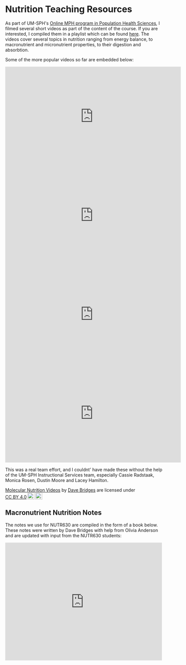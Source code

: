# Nutrition Teaching Resources

As part of UM-SPH's [Online MPH program in Population Health Sciences](https://sph.umich.edu/prospective-students/online.html), I filmed several short videos as part of the content of the course.  If you are interested, I compiled them in a playlist which can be found [here](https://www.youtube.com/playlist?list=PLmJmQ_yi846i-8x4Xn73izm_fSaryfTCU).  The videos cover several topics in nutrition ranging from energy balance, to macronutrient and micronutrient properties, to their digestion and absorbtion.  

Some of the more popular videos so far are embedded below:

<iframe width="560" height="315" src="https://www.youtube.com/embed/tt_gX9FLXFg?si=pyC3cdUd6K3vKSlU" title="YouTube video player" frameborder="0" allow="accelerometer; autoplay; clipboard-write; encrypted-media; gyroscope; picture-in-picture; web-share" allowfullscreen></iframe>

<iframe width="560" height="315" src="https://www.youtube.com/embed/uYrmlGKHAg0?si=seN_uOf9YW5c-ViF" title="YouTube video player" frameborder="0" allow="accelerometer; autoplay; clipboard-write; encrypted-media; gyroscope; picture-in-picture; web-share" allowfullscreen></iframe>

<iframe width="560" height="315" src="https://www.youtube.com/embed/UqVYZyEGDgE?si=ZGCvipwThJxZ5i0p" title="YouTube video player" frameborder="0" allow="accelerometer; autoplay; clipboard-write; encrypted-media; gyroscope; picture-in-picture; web-share" allowfullscreen></iframe>

<iframe width="560" height="315" src="https://www.youtube.com/embed/eekiYjiFExw?si=vRSlSUCA_UNTnlI-" title="YouTube video player" frameborder="0" allow="accelerometer; autoplay; clipboard-write; encrypted-media; gyroscope; picture-in-picture; web-share" allowfullscreen></iframe>

<div class="container">
	<div class="row">
<p class="col">This was a real team effort, and I couldnt' have made these without the help of the UM-SPH Instructional Services team, especially Cassie Radstaak, Monica Rosen, Dustin Moore and Lacey Hamilton.</p>

<p xmlns:cc="http://creativecommons.org/ns#" xmlns:dct="http://purl.org/dc/terms/"><a property="dct:title" rel="cc:attributionURL" href="https://www.youtube.com/playlist?list=PLmJmQ_yi846i-8x4Xn73izm_fSaryfTCU">Molecular Nutrition Videos</a> by <a rel="cc:attributionURL dct:creator" property="cc:attributionName" href="http://bridgeslab.sph.umich.edu/posts/nutrition-teaching-resources">Dave Bridges</a> are licensed under <a href="http://creativecommons.org/licenses/by/4.0/?ref=chooser-v1" target="_blank" rel="license noopener noreferrer" style="display:inline-block;">CC BY 4.0<img style="height:22px!important;margin-left:3px;vertical-align:text-bottom;" src="https://mirrors.creativecommons.org/presskit/icons/cc.svg?ref=chooser-v1"><img style="height:22px!important;margin-left:3px;vertical-align:text-bottom;" src="https://mirrors.creativecommons.org/presskit/icons/by.svg?ref=chooser-v1" class="col"></a></p>
</div>

<section id="textbook">
	<h2>Macronutrient Nutrition Notes</h2>
<p>The notes we use for NUTR630 are compiled in the form of a book below.  These notes were written by Dave Bridges with help from Olivia Anderson and are updated with input from the NUTR630 students:</p>

<embed src="https://drive.google.com/file/d/11L7J-6X5wDudMmJQLrOoKCvRqNDPEOo1/view?usp=drive_link" width="500" height="375" 
 type="application/pdf">

</section>
</div>